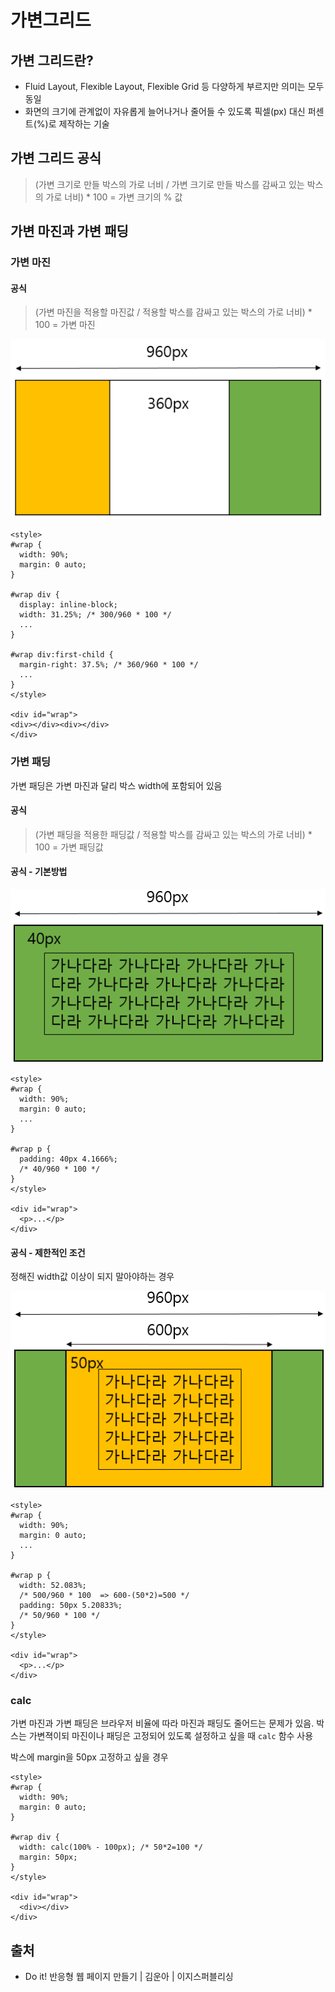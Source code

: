 # 가변그리드

## 가변 그리드란?

* Fluid Layout, Flexible Layout, Flexible Grid 등 다양하게 부르지만 의미는 모두 동일
* 화면의 크기에 관계없이 자유롭게 늘어나거나 줄어들 수 있도록 픽셀\(px\) 대신 퍼센트\(%\)로 제작하는 기술

## 가변 그리드 공식

> \(가변 크기로 만들 박스의 가로 너비 / 가변 크기로 만들 박스를 감싸고 있는 박스의 가로 너비\) \* 100 = 가변 크기의 % 값

## 가변 마진과 가변 패딩

### 가변 마진

#### 공식

> \(가변 마진을 적용할 마진값 / 적용할 박스를 감싸고 있는 박스의 가로 너비\) \* 100 = 가변 마진

![](../../.gitbook/assets/image%20%288%29.png)

```markup
<style>
#wrap {
  width: 90%;
  margin: 0 auto;
}

#wrap div {
  display: inline-block;
  width: 31.25%; /* 300/960 * 100 */
  ...
}

#wrap div:first-child {
  margin-right: 37.5%; /* 360/960 * 100 */
  ...
}
</style>

<div id="wrap">
<div></div><div></div>
</div>
```

### 가변 패딩

가변 패딩은 가변 마진과 달리 박스 width에 포함되어 있음

#### 공식

> \(가변 패딩을 적용한 패딩값 / 적용할 박스를 감싸고 있는 박스의 가로 너비\) \* 100 = 가변 패딩값

#### 공식 - 기본방법

![](../../.gitbook/assets/image%20%2810%29.png)

```markup
<style>
#wrap {
  width: 90%;
  margin: 0 auto;
  ...
}

#wrap p {
  padding: 40px 4.1666%;
  /* 40/960 * 100 */
}
</style>

<div id="wrap">
  <p>...</p>
</div>
```

#### 공식 - 제한적인 조건

정해진 width값 이상이 되지 말아야하는 경우

![](../../.gitbook/assets/image%20%289%29.png)

```markup
<style>
#wrap {
  width: 90%;
  margin: 0 auto;
  ...
}

#wrap p {
  width: 52.083%;
  /* 500/960 * 100  => 600-(50*2)=500 */
  padding: 50px 5.20833%;
  /* 50/960 * 100 */
}
</style>

<div id="wrap">
  <p>...</p>
</div>
```

### calc

가변 마진과 가변 패딩은 브라우저 비율에 따라 마진과 패딩도 줄어드는 문제가 있음. 박스는 가변젹이되 마진이나 패딩은 고정되어 있도록 설정하고 싶을 때 `calc` 함수 사용

박스에 margin을 50px 고정하고 싶을 경우

```markup
<style>
#wrap {
  width: 90%;
  margin: 0 auto;
}

#wrap div {
  width: calc(100% - 100px); /* 50*2=100 */
  margin: 50px;
}
</style>

<div id="wrap">
  <div></div>
</div>
```

## 출처

* Do it! 반응형 웹 페이지 만들기 \| 김운아 \| 이지스퍼블리싱


